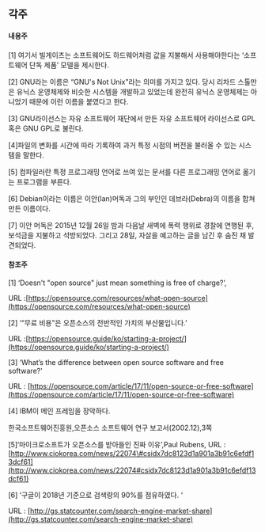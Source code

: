 ## **각주**

#### **내용주**

\[1\] 여기서 빌게이츠는 소프트웨어도 하드웨어처럼 값을 지불해서 사용해야한다는 ‘소프트웨어 단독 제품’ 모델을 제시한다.

\[2\] GNU라는 이름은 “GNU's Not Unix"라는 의미를 가지고 있다. 당시 리차드 스톨만은 유닉스 운영체제와 비슷한 시스템을 개발하고 있었는데 완전히 유닉스 운영체제는 아니었기 때문에 이런 이름을 붙였다고 한다.

\[3\] GNU라이선스는 자유 소프트웨어 재단에서 만든 자유 소프트웨어 라이선스로 GPL혹은 GNU GPL로 불린다.

\[4\]파일의 변화를 시간에 따라 기록하여 과거 특정 시점의 버전을 불러올 수 있는 시스템을 말한다.

\[5\] 컴파일러란 특정 프로그래밍 언어로 쓰여 있는 문서를 다른 프로그래밍 언어로 옮기는 프로그램을 부른다.

\[6\] Debian이라는 이름은 이안\(Ian\)머독과 그의 부인인 데브라\(Debra\)의 이름을 합쳐 만든 이름이다.

\[7\] 이안 머독은 2015년 12월 26일 밤과 다음날 새벽에 폭력 행위로 경찰에 연행된 후, 보석금을 지불하고 석방되었다. 그리고 28일, 자살을 예고하는 글을 남긴 후 숨진 채 발견되었다.

#### 참조주

\[1\] ‘Doesn't "open source" just mean something is free of charge?’,

URL :[https://opensource.com/resources/what-open-source](https://opensource.com/resources/what-open-source)

\[2\] ‘“무료 비용”은 오픈소스의 전반적인 가치의 부산물입니다.’

URL :[https://opensource.guide/ko/starting-a-project/](https://opensource.guide/ko/starting-a-project/)

\[3\] ‘What’s the difference between open source software and free software?’

URL : [https://opensource.com/article/17/11/open-source-or-free-software](https://opensource.com/article/17/11/open-source-or-free-software)

\[4\] IBM이 메인 프레임을 장악하다.

한국소프트웨어진흥원,오픈소스 소프트웨어 연구 보고서\(2002.12\),3쪽

\[5\]‘마이크로소프트가 오픈소스를 받아들인 진짜 이유’,Paul Rubens, URL :[http://www.ciokorea.com/news/22074\#csidx7dc8123d1a901a3b91c6efdf13dcf61](http://www.ciokorea.com/news/22074#csidx7dc8123d1a901a3b91c6efdf13dcf61)

\[6\] ‘구글이 2018년 기준으로 검색량의 90%를 점유하였다. ‘

URL : [http://gs.statcounter.com/search-engine-market-share](http://gs.statcounter.com/search-engine-market-share)

